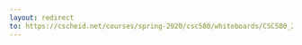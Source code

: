 ```yaml
---
layout: redirect
to: https://cscheid.net/courses/spring-2020/csc580/whiteboards/CSC580_2020-03-25_lecture-whiteboard.pdf
---
```

